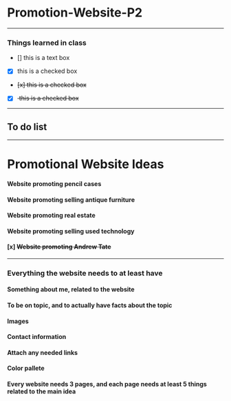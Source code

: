 # Promotion-Website-P2
----------------------

### Things learned in class

- [] this is a text box
- [x] this is a checked box
- <del> [x] this is a checked box </del>
- [x] <del> this is a checked box </del>

--------
## To do list
--------
# Promotional Website Ideas

#### Website promoting pencil cases
#### Website promoting selling antique furniture 
#### Website promoting real estate 
#### Website promoting selling used technology 
#### [x] <del> Website promoting Andrew Tate </del> 

--------
### Everything the website needs to at least have

#### Something about me, related to the website
#### To be on topic, and to actually have facts about the topic
#### Images 
#### Contact information
#### Attach any needed links 
#### Color pallete
#### Every website needs 3 pages, and each page needs at least 5 things related to the main idea